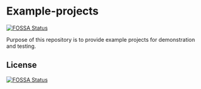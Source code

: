 # Example-projects
[![FOSSA Status](https://app.fossa.com/api/projects/git%2Bgithub.com%2Fmeghfossa%2Fexample-projects.svg?type=shield)](https://app.fossa.com/projects/git%2Bgithub.com%2Fmeghfossa%2Fexample-projects?ref=badge_shield)


Purpose of this repository is to provide example projects for demonstration and testing. 


## License
[![FOSSA Status](https://app.fossa.com/api/projects/git%2Bgithub.com%2Fmeghfossa%2Fexample-projects.svg?type=large)](https://app.fossa.com/projects/git%2Bgithub.com%2Fmeghfossa%2Fexample-projects?ref=badge_large)